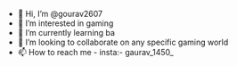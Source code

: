 - 👋 Hi, I’m @gourav2607
- 👀 I’m interested in gaming
- 🌱 I’m currently learning ba
- 💞️ I’m looking to collaborate on any specific gaming world
- 📫 How to reach me - insta:- gaurav_1450_

<!---
gourav2607/gourav2607 is a ✨ special ✨ repository because its `README.md` (this file) appears on your GitHub profile.
You can click the Preview link to take a look at your changes.
--->
